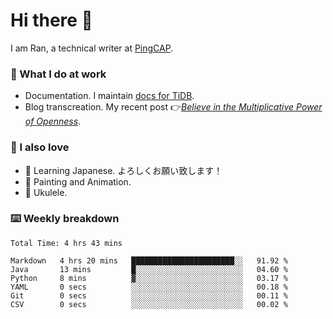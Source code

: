 # Hi there 👋

I am Ran, a technical writer at [PingCAP](https://pingcap.com/).

### 📝 What I do at work

- Documentation. I maintain [docs for TiDB](https://github.com/pingcap/docs).
- Blog transcreation. My recent post 👉[*Believe in the Multiplicative Power of Openness*](https://pingcap.com/blog/believe-in-the-multiplicative-power-of-openness-open-source-community).

### 🤠 I also love

- 💬 Learning Japanese. よろしくお願い致します！
- 🎨 Painting and Animation.
- 🎵 Ukulele.

### ⌨️ Weekly breakdown

<!--START_SECTION:waka-->

```text
Total Time: 4 hrs 43 mins

Markdown   4 hrs 20 mins   ███████████████████████░░   91.92 %
Java       13 mins         █░░░░░░░░░░░░░░░░░░░░░░░░   04.60 %
Python     8 mins          ▓░░░░░░░░░░░░░░░░░░░░░░░░   03.17 %
YAML       0 secs          ░░░░░░░░░░░░░░░░░░░░░░░░░   00.18 %
Git        0 secs          ░░░░░░░░░░░░░░░░░░░░░░░░░   00.11 %
CSV        0 secs          ░░░░░░░░░░░░░░░░░░░░░░░░░   00.02 %
```

<!--END_SECTION:waka-->
